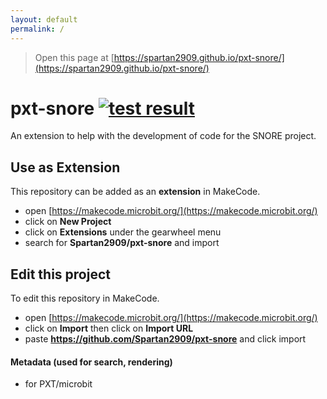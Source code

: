 ```yaml
---
layout: default
permalink: /
---
```


> Open this page at [https://spartan2909.github.io/pxt-snore/](https://spartan2909.github.io/pxt-snore/)

# pxt-snore [![test result](https://img.shields.io/github/workflow/status/Spartan2909/pxt-snore/CI?label=tests)](https://github.com/Spartan2909/pxt-snore/actions/workflows/CI.yml)

An extension to help with the development of code for the SNORE project.

## Use as Extension

This repository can be added as an **extension** in MakeCode.

* open [https://makecode.microbit.org/](https://makecode.microbit.org/)
* click on **New Project**
* click on **Extensions** under the gearwheel menu
* search for **Spartan2909/pxt-snore** and import

## Edit this project 

To edit this repository in MakeCode.

* open [https://makecode.microbit.org/](https://makecode.microbit.org/)
* click on **Import** then click on **Import URL**
* paste **https://github.com/Spartan2909/pxt-snore** and click import

#### Metadata (used for search, rendering)

* for PXT/microbit
